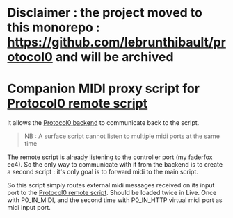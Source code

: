 # Disclaimer : the project moved to this monorepo : https://github.com/lebrunthibault/protocol0 and will be archived

# Companion MIDI proxy script for [Protocol0 remote script]((https://github.com/lebrunthibault/Protocol0-Ableton-Remote-Script))

It allows the [Protocol0 backend](https://github.com/lebrunthibault/Protocol-0-backend) to communicate back to the script.

> NB : A surface script cannot listen to multiple midi ports at the same time

The remote script is already listening to the controller port (my faderfox ec4).
So the only way to communicate with it from the backend is to create a second script : 
it's only goal is to forward midi to the main script.

So this script simply routes external midi messages received on its input port to the [Protocol0 remote script](https://github.com/lebrunthibault/Protocol0-Ableton-Remote-Script).
Should be loaded twice in Live.
Once with P0_IN_MIDI, and the second time with P0_IN_HTTP virtual midi port as midi input port.

